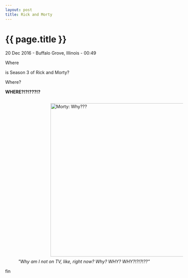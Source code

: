```yaml
---
layout: post
title: Rick and Morty
---
```


{{ page.title }}
================

<p class="meta">20 Dec 2016 - Buffalo Grove, Illinois - 00:49</p>

Where    

is Season 3 of Rick and Morty?    

Where?    

__WHERE?!?!???!?__    

<figure>
	<img src="{{ site.url }}/images/Why.jpg" alt="Morty: Why???" style="width: 35em; margin: 1em 7.5em 0.5em 7.5em;"/>
	<figcaption style="text-align: center;"><i>"Why am I not on TV, like, right now? Why? WHY? WHY?!?!?!??"</i></figcaption>
</figure>        

fin